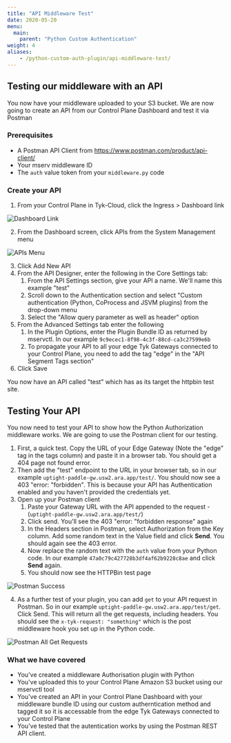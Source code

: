 ```yaml
---
title: "API Middleware Test"
date: 2020-05-20
menu:
  main:
    parent: "Python Custom Authentication"
weight: 4
aliases:
    - /python-custom-auth-plugin/api-middleware-test/
---
```


## Testing our middleware with an API

You now have your middleware uploaded to your S3 bucket. We are now going to create an API from our Control Plane Dashboard and test it via Postman

### Prerequisites

* A Postman API Client from https://www.postman.com/product/api-client/
* Your mserv middleware ID
* The `auth` value token from your `middleware.py` code

### Create your API

1. From your Control Plane in Tyk-Cloud, click the Ingress > Dashboard link

![Dashboard Link](/docs/img/plugins/control_plane_dashboard_link.png)

2. From the Dashboard screen, click APIs from the System Management menu

![APIs Menu](/docs/img/plugins/apis_menu.png)

3. Click Add New API
4. From the API Designer, enter the following in the Core Settings tab:
   1. From the API Settings section, give your API a name. We'll name this example "test"
   2. Scroll down to the Authentication section and select "Custom authentication (Python, CoProcess and JSVM plugins) from the drop-down menu
   3. Select the "Allow query parameter as well as header" option
5. From the Advanced Settings tab enter the following
   1. In the Plugin Options, enter the Plugin Bundle ID as returned by mservctl. In our example `9c9ecec1-8f98-4c3f-88cd-ca3c27599e6b`
   2. To propagate your API to all your edge Tyk Gateways connected to your Control Plane, you need to add the tag "edge" in the "API Segment Tags section"
6. Click Save

You now have an API called "test" which has as its target the httpbin test site.

## Testing Your API

You now need to test your API to show how the Python Authorization middleware works. We are going to use the Postman client for our testing.

1. First, a quick test. Copy the URL of your Edge Gateway (Note the "edge" tag in the tags column) and paste it in a browser tab. You should get a 404 page not found error.
2. Then add the "test" endpoint to the URL in your browser tab, so in our example `uptight-paddle-gw.usw2.ara.app/test/`. You should now see a 403 "error: "forbidden". This is because your API has Authentication enabled and you haven't provided the credentials yet.
3. Open up your Postman client
   1. Paste your Gateway URL with the API appended to the request - (`uptight-paddle-gw.usw2.ara.app/test/`)
   2. Click send. You'll see the 403 "error: "forbidden response" again
   3. In the Headers section in Postman, select Authorization from the Key column. Add some random text in the Value field and click **Send**. You should again see the 403 error.
   4. Now replace the random text with the `auth` value from your Python code. In our example `47a0c79c427728b3df4af62b9228c8ae` and click **Send** again.
   5. You should now see the HTTPBin test page

![Postman Success](/docs/img/plugins/postman_success.png)

4. As a further test of your plugin, you can add `get` to your API request in Postman. So in our example `uptight-paddle-gw.usw2.ara.app/test/get`. Click Send. This will return all the get requests, including headers. You should see the `x-tyk-request: "something"` which is the post middleware hook you set up in the Python code.

![Postman All Get Requests](/docs/img/plugins/postman_all_get_requests.png)

### What we have covered

* You've created a middleware Authorisation plugin with Python
* You've uploaded this to your Control Plane Amazon S3 bucket using our mservctl tool
* You've created an API in your Control Plane Dashboard with your middleware bundle ID using our custom autherntication method and tagged it so it is accessable from the edge Tyk Gateways connected to your Control Plane
* You've tested that the autentication works by using the Postman REST API client.